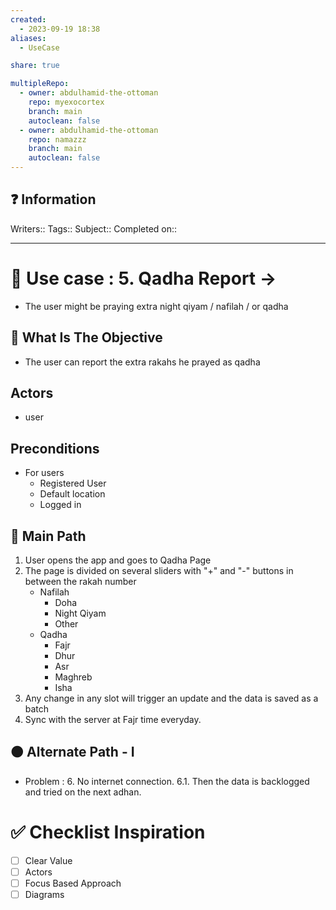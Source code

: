 ```yaml
---
created:
  - 2023-09-19 18:38
aliases:
  - UseCase

share: true

multipleRepo:
  - owner: abdulhamid-the-ottoman
    repo: myexocortex
    branch: main
    autoclean: false
  - owner: abdulhamid-the-ottoman
    repo: namazzz
    branch: main
    autoclean: false
---
```



## ❓ Information
Writers::
Tags::
Subject::
Completed on::

---
# 🔰 Use case : 5. Qadha Report ->  
- The user might be praying extra night qiyam / nafilah / or qadha 
## 🎯 What Is The Objective
- The user can report the extra rakahs he prayed as qadha
## Actors 
* user
## Preconditions 
- For users
	- Registered User
	- Default location
	- Logged in
## 📃 Main Path 
1. User opens the app and goes to Qadha Page
2. The page is divided on several sliders with "+" and "-" buttons in between the rakah number
	* Nafilah
		* Doha 
		* Night Qiyam
		* Other
	* Qadha
		* Fajr
		* Dhur
		* Asr
		* Maghreb
		* Isha
3. Any change in any slot will trigger an update and the data is saved as a batch
4. Sync with the server at Fajr time everyday.
## 🟠 Alternate Path - I
- Problem : 6.  No internet connection.
 6.1. Then the data is backlogged and tried on the next adhan.

# ✅ Checklist Inspiration
- [ ] Clear Value 
- [ ] Actors
- [ ] Focus Based Approach
- [ ] Diagrams